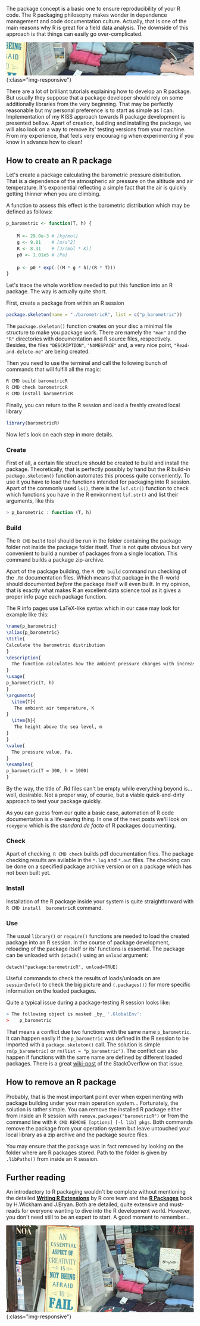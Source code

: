 The package concept is a basic one to ensure reproducibility of your R code. The R packaging philosophy makes wonder in dependence management and code documentation culture. Actually, that is one of the main reasons why R is great for a field data analysis. The downside of this approach is that things can easily go over-complicated.

![creativity_v0](assets/creativity_v0.JPG){:class="img-responsive"}

There are a lot of brilliant tutorials explaining how to develop an R package. But usually they suppose that a package developer should rely on some additionally libraries from the very beginning. That may be perfectly reasonable but my personal preference is to start as simple as I can. Implementation of my KISS approach towards R package development is presented bellow. Apart of creation, building and installing the package, we will also look on a way to remove its' testing versions from your machine. From my experience, that feels very encouraging when experimenting if you know in advance how to clean!

## How to create an R package

Let's create a package calculating the barometric pressure distribution. That is a dependence of the atmospheric air pressure on the altitude and air temperature. It's exponential reflecting a simple fact that the air is quickly getting thinner when you are climbing.

A function to assess this effect is the barometric distribution which may be defined as follows:

```R
p_barometric <- function(T, h) {
	
	M <- 29.0e-3 # [kg/mol]
	g <- 9.81    # [m/s^2]
	R <- 8.31    # [J/(mol * K)]
	p0 <- 1.01e5 # [Pa]

	p <- p0 * exp(-((M * g * h)/(R * T)))
}
```

Let's trace the whole workflow needed to put this function into an R package. The way is actually quite short. 

First, create a package from within an R session

```R
package.skeleton(name = "./barometricR", list = c("p_barometric"))
```

The `package.skeleton()` function creates on your disc a minimal file structure to make you package work. There are namely the `"man"` and the `"R"` directories with documentation and R source files, respectively. Besides, the files `"DESCRIPTION"`, `"NAMESPACE"` and, a very nice point, `"Read-and-delete-me"` are being created.


Then you need to use the terminal and call the following bunch of commands that will fulfill all the magic:

```bash
R CMD build barometricR
R CMD check barometricR
R CMD install barometricR
```

Finally, you can return to the R session and load a freshly created local library

```R
library(barometricR)
```

Now let's look on each step in more details.

### Create

First of all, a certain file structure should be created to build and install the package. Theoretically, that is perfectly possibly by hand but the R build-in `package.skeleton()` function automates this process quite conveniently. To use it you have to load the functions intended for packaging into R session. Apart of the commonly used `ls()`, there is the `lsf.str()` function to check which functions you have in the R environment `lsf.str()` and list their arguments, like this

```R
> p_barometric : function (T, h)
```

### Build

The `R CMD` `build` tool should be run in the folder containing the package folder not inside the package folder itself. That is not quite obvious but very convenient to build a number of packages from a single location. This command builds a package zip-archive.

Apart of the package building, the `R CMD build` command run checking of the `.Rd` documentation files. Which means that package in the R-world  should documented *before* the package itself will even built. In my opinion, that is exactly what makes R an excellent data science tool as it gives a proper info page each package function. 

The R info pages use LaTeX-like syntax which in our case may look for example like this:

```LaTeX
\name{p_barometric}
\alias{p_barometric}
\title{
Calculate the barometric distribution
}
\description{
  The function calculates how the ambient pressure changes with increasing the altitude.
}
\usage{
p_barometric(T, h)
}
\arguments{
  \item{T}{
   The ambient air temperature, K
}
  \item{h}{
   The height above the sea level, m
}
}
\value{
  The pressure value, Pa.
}
\examples{
p_barometric(T = 300, h = 1000)
}
```

By the way, the title of .Rd files can't be empty while everything beyond is... well, desirable. Not a proper way, of course, but a viable quick-and-dirty approach to test your package quickly.

As you can guess from our quite a basic case, automation of R code documentation is a life-saving thing. In one of the next posts we'll look on `roxygene` which is the *standard de facto* of R packages documenting.


### Check

Apart of checking, `R CMD check` builds pdf documentation files. The package checking results are avilable in the `*.log` and `*.out` files. The checking can be done on a specified package archive version or on a package which has not been built yet.

### Install

Installation of the R package inside your system is quite straightforward with `R CMD install  barometricR` command. 

### Use

The usual `library()` or `require()` functions are needed to load the created package into an R session. In the course of package development, reloading of the package itself or its' functions is essential. The package can be unloaded with `detach()` using an `unload` argument:

`detach("package:barometricR", unload=TRUE)`

Useful commands to check the results of loads/unloads on are `sessionInfo()` to check the big picture and `(.packages())` for more specific information on the loaded packages.

Quite a typical issue during a package-testing R session looks like:

```R
> The following object is masked _by_ '.GlobalEnv':
>    p_barometric
```

That means a conflict due two functions with the same name `p_barometric`. It can happen easily if the `p_barometric` was defined in the R session to be imported with a `package.skeleton()` call. The solution is simple
`rm(p_barometric)` or `rm(list = "p_barometric")`. The conflict can also happen if functions with the same name are defined by different loaded packages. There is a great [wiki-post](https://stackoverflow.com/a/39137111/8465924) of the StackOverflow on that issue. 


## How to remove an R package

Probably, that is the most important point ever when experimenting with package building under your main operation system... Fortunately, the solution is rather simple. You can remove the installed R package either from inside an R session with `remove.packages("barometricR")` or from the command line with `R CMD REMOVE [options] [-l lib] pkgs`. Both commands remove the package from your operation system but leave untouched your local library as a zip archive and the package source files.

You may ensure that the package was in fact removed by looking on the folder where are R packages stored. Path to the folder is given by `.libPaths()` from inside an R session.

## Further reading

An introdactory to R packaging wouldn't be complete without mentioning the detailed [**Writing R Extensions**](https://cran.r-project.org/doc/manuals/r-release/R-exts.html) by R core team and the [**R Packages**](https://r-pkgs.org/) book by H.Wickham and J.Bryan. Both are detailed, quite extensive and must-reads for everyone wanting to dive into the R development world. However, you don't need still to be an expert to start. A good moment to remember...

![creativity](assets/creativity_v2.JPG){:class="img-responsive"}

